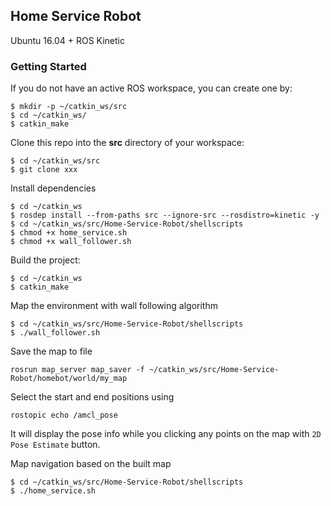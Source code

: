 ##  Home Service Robot

Ubuntu 16.04 + ROS Kinetic

### Getting Started

If you do not have an active ROS workspace, you can create one by:

```
$ mkdir -p ~/catkin_ws/src
$ cd ~/catkin_ws/
$ catkin_make
```

Clone this repo into the **src** directory of your workspace:

```
$ cd ~/catkin_ws/src
$ git clone xxx
```

Install dependencies

```
$ cd ~/catkin_ws
$ rosdep install --from-paths src --ignore-src --rosdistro=kinetic -y
$ cd ~/catkin_ws/src/Home-Service-Robot/shellscripts
$ chmod +x home_service.sh
$ chmod +x wall_follower.sh
```

Build the project:

```
$ cd ~/catkin_ws
$ catkin_make
```

Map the environment with wall following algorithm

```
$ cd ~/catkin_ws/src/Home-Service-Robot/shellscripts
$ ./wall_follower.sh
```

Save the map to file 

```
rosrun map_server map_saver -f ~/catkin_ws/src/Home-Service-Robot/homebot/world/my_map
```

Select the start and end positions using

```
rostopic echo /amcl_pose
```

It will display the pose info while you clicking any points on the map with `2D Pose Estimate` button.

Map navigation based on the built map
```
$ cd ~/catkin_ws/src/Home-Service-Robot/shellscripts
$ ./home_service.sh
```
